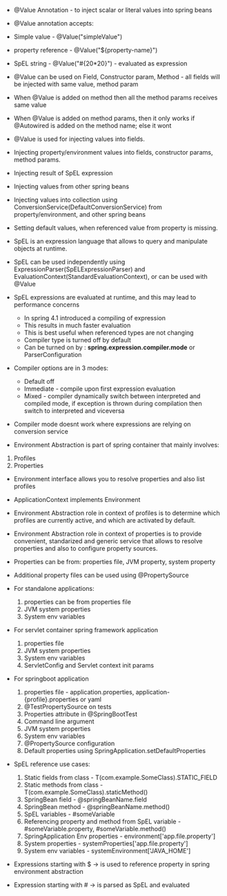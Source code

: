 * @Value Annotation - to inject scalar or literal values into spring beans



* @Value annotation accepts: 
* Simple value - @Value("simpleValue")
* property reference - @Value("${property-name}")
* SpEL string - @Value("#{20*20}") - evaluated as expression

* @Value can be used on Field, Constructor param, Method - all fields will be injected with same value, method param
* When @Value is added on method then all the method params receives same value
* When @Value is added on method params, then it only works if @Autowired is added on the method name; else it wont

* @Value is used for injecting values into fields.
* Injecting property/environment values into fields, constructor params, method params.
* Injecting result of SpEL expression
* Injecting values from other spring beans
* Injecting values into collection using ConversionService(DefaultConversionService) from property/environment, and other spring beans
* Setting default values, when referenced value from property is missing.



* SpEL is an expression language that allows to query and manipulate objects at runtime.
* SpEL can be used independently using ExpressionParser(SpELExpressionParser) and EvaluationContext(StandardEvaluationContext), or can be used with @Value
* SpEL expressions are evaluated at runtime, and this may lead to performance concerns
    * In spring 4.1 introduced a compiling of expression
    * This results in much faster evaluation
    * This is best useful when referenced types are not changing
    * Compiler type is turned off by default
    * Can be turned on by : **spring.expression.compiler.mode** or ParserConfiguration
* Compiler options are in 3 modes:
    * Default off
    * Immediate - compile upon first expression evaluation
    * Mixed - compiler dynamically switch between interpreted and compiled mode, if exception is thrown during compilation then switch to interpreted and viceversa
* Compiler mode doesnt work where expressions are relying on conversion service




* Environment Abstraction is part of spring container that mainly involves:
1. Profiles
2. Properties

* Environment interface allows you to resolve properties and also list profiles
* ApplicationContext implements Environment
* Environment Abstraction role in context of profiles is to determine which profiles are currently active, and
  which are activated by default.
* Environment Abstraction role in context of properties is to provide convenient, standarized and generic service
  that allows to resolve properties and also to configure property sources.
* Properties can be from: properties file, JVM property, system property
* Additional property files can be used using @PropertySource


* For standalone applications:
  1. properties can be from properties file
  2. JVM system properties
  3. System env variables
  
* For servlet container spring framework application
  1. properties file
  2. JVM system properties
  3. System env variables
  4. ServletConfig and Servlet context init params
  
* For springboot application
  1. properties file - application.properties, application-{profile}.properties or yaml
  2. @TestPropertySource on tests
  3. Properties attribute in @SpringBootTest
  4. Command line argument
  5. JVM system properties
  6. System env variables
  7. @PropertySource configuration
  8. Default properties using SpringApplication.setDefaultProperties
  

* SpEL reference use cases:
  1. Static fields from class - T(com.example.SomeClass).STATIC_FIELD
  2. Static methods from class - T(com.example.SomeClass).staticMethod()
  3. SpringBean field - @springBeanName.field
  4. SpringBean method - @springBeanName.method()
  5. SpEL variables - #someVariable
  6. Referencing property and method from SpEL variable - #someVariable.property, #someVariable.method()
  7. SpringApplication Env properties - environment['app.file.property']
  8. System properties - systemProperties['app.file.property']
  9. System env variables - systemEnvironment['JAVA_HOME']


* Expressions starting with $ -> is used to reference property in spring environment abstraction
* Expression starting with # -> is parsed as SpEL and evaluated
